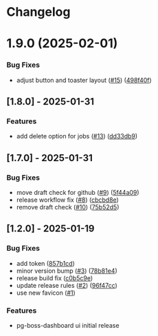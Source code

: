 # Changelog

# 1.9.0 (2025-02-01)

### Bug Fixes

- adjust button and toaster layout ([#15](https://github.com/yogsma/pg-boss-dashboard/issues/15)) ([498f40f](https://github.com/yogsma/pg-boss-dashboard/commit/498f40f36f7d4908091348bda1f73fc69bb2c7ca))

## [1.8.0] - 2025-01-31

### Features

- add delete option for jobs ([#13](https://github.com/yogsma/pg-boss-dashboard/issues/13)) ([dd33db9](https://github.com/yogsma/pg-boss-dashboard/commit/dd33db94d7dd0b8adfa4495887b9358458e2fbcd))

## [1.7.0] - 2025-01-31

### Bug Fixes

- move draft check for github ([#9](https://github.com/yogsma/pg-boss-dashboard/issues/9)) ([5f44a09](https://github.com/yogsma/pg-boss-dashboard/commit/5f44a09484dcfa271812609a9fec0d938d8906a7))
- release workflow fix ([#8](https://github.com/yogsma/pg-boss-dashboard/issues/8)) ([cbcbd8e](https://github.com/yogsma/pg-boss-dashboard/commit/cbcbd8efdefbc2dc4522804fc69883ce626f5cca))
- remove draft check ([#10](https://github.com/yogsma/pg-boss-dashboard/issues/10)) ([75b52d5](https://github.com/yogsma/pg-boss-dashboard/commit/75b52d59eba83003ef4f7b0ec2488f093dfc46f4))

## [1.2.0] - 2025-01-19

### Bug Fixes

- add token ([857b1cd](https://github.com/yogsma/pg-boss-dashboard/commit/857b1cdeafd0e3fe1155baead7b6e53636ca83b1))
- minor version bump ([#3](https://github.com/yogsma/pg-boss-dashboard/issues/3)) ([78b81e4](https://github.com/yogsma/pg-boss-dashboard/commit/78b81e44f6f50ee15cabf410d997ef0817d65295))
- release build fix ([c0b5c9e](https://github.com/yogsma/pg-boss-dashboard/commit/c0b5c9e6c7f3fddbaaecc947762d3dde0d175976))
- update release rules ([#2](https://github.com/yogsma/pg-boss-dashboard/issues/2)) ([96f47cc](https://github.com/yogsma/pg-boss-dashboard/commit/96f47ccb88102a7b7d154bb061490755710363cd))
- use new favicon ([#1](https://github.com/yogsma/pg-boss-dashboard/issues/1))

### Features

- pg-boss-dashboard ui initial release
